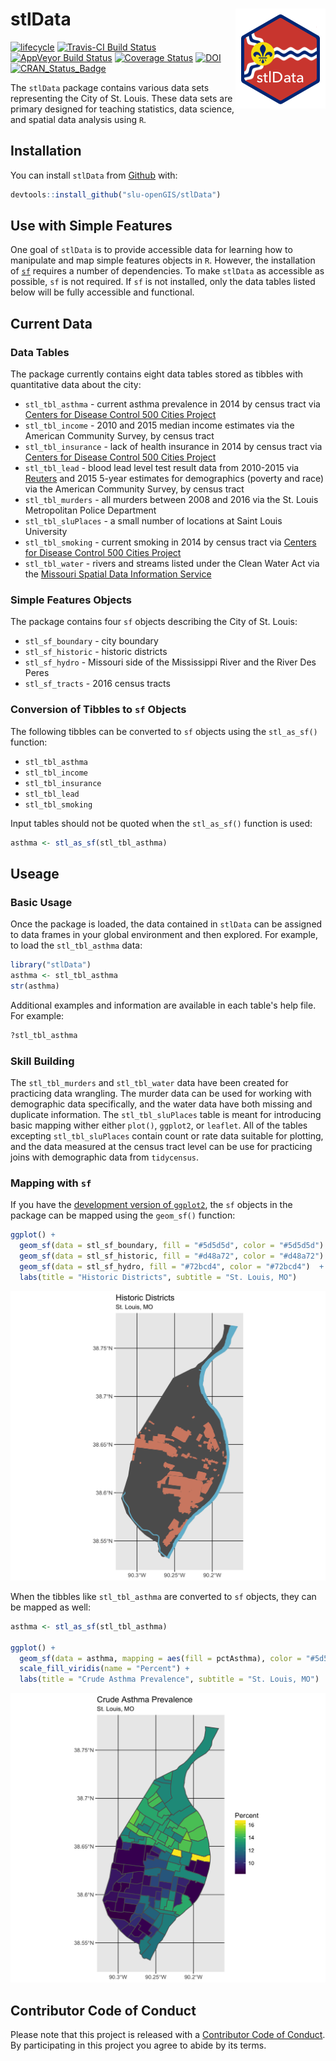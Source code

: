 
<!-- README.md is generated from README.Rmd. Please edit that file -->
stlData <img src="man/figures/logo.png" align="right" />
========================================================

[![lifecycle](https://img.shields.io/badge/lifecycle-maturing-blue.svg)](https://www.tidyverse.org/lifecycle/#maturing) [![Travis-CI Build Status](https://travis-ci.org/slu-openGIS/stlData.svg?branch=master)](https://travis-ci.org/slu-openGIS/stlData) [![AppVeyor Build Status](https://ci.appveyor.com/api/projects/status/github/slu-openGIS/stlData?branch=master&svg=true)](https://ci.appveyor.com/project/chris-prener/stlData) [![Coverage Status](https://img.shields.io/codecov/c/github/slu-openGIS/stlData/master.svg)](https://codecov.io/github/slu-openGIS/stlData?branch=master) [![DOI](https://zenodo.org/badge/85344799.svg)](https://zenodo.org/badge/latestdoi/85344799) [![CRAN\_Status\_Badge](http://www.r-pkg.org/badges/version/stlData)](https://cran.r-project.org/package=stlData)

The `stlData` package contains various data sets representing the City of St. Louis. These data sets are primary designed for teaching statistics, data science, and spatial data analysis using `R`.

Installation
------------

You can install `stlData` from [Github](https://github.com/chris-prener/stlData) with:

``` r
devtools::install_github("slu-openGIS/stlData")
```

Use with Simple Features
------------------------

One goal of `stlData` is to provide accessible data for learning how to manipulate and map simple features objects in `R`. However, the installation of [`sf`](https://r-spatial.github.io/sf/) requires a number of dependencies. To make `stlData` as accessible as possible, `sf` is not required. If `sf` is not installed, only the data tables listed below will be fully accessible and functional.

Current Data
------------

### Data Tables

The package currently contains eight data tables stored as tibbles with quantitative data about the city:

-   `stl_tbl_asthma` - current asthma prevalence in 2014 by census tract via [Centers for Disease Control 500 Cities Project](https://www.cdc.gov/500cities/)
-   `stl_tbl_income` - 2010 and 2015 median income estimates via the American Community Survey, by census tract
-   `stl_tbl_insurance` - lack of health insurance in 2014 by census tract via [Centers for Disease Control 500 Cities Project](https://www.cdc.gov/500cities/)
-   `stl_tbl_lead` - blood lead level test result data from 2010-2015 via [Reuters](http://www.reuters.com/investigates/special-report/usa-lead-testing/#interactive-lead) and 2015 5-year estimates for demographics (poverty and race) via the American Community Survey, by census tract
-   `stl_tbl_murders` - all murders between 2008 and 2016 via the St. Louis Metropolitan Police Department
-   `stl_tbl_sluPlaces` - a small number of locations at Saint Louis University
-   `stl_tbl_smoking` - current smoking in 2014 by census tract via [Centers for Disease Control 500 Cities Project](https://www.cdc.gov/500cities/)
-   `stl_tbl_water` - rivers and streams listed under the Clean Water Act via the [Missouri Spatial Data Information Service](http://msdis.missouri.edu)

### Simple Features Objects

The package contains four `sf` objects describing the City of St. Louis:

-   `stl_sf_boundary` - city boundary
-   `stl_sf_historic` - historic districts
-   `stl_sf_hydro` - Missouri side of the Mississippi River and the River Des Peres
-   `stl_sf_tracts` - 2016 census tracts

### Conversion of Tibbles to `sf` Objects

The following tibbles can be converted to `sf` objects using the `stl_as_sf()` function:

-   `stl_tbl_asthma`
-   `stl_tbl_income`
-   `stl_tbl_insurance`
-   `stl_tbl_lead`
-   `stl_tbl_smoking`

Input tables should not be quoted when the `stl_as_sf()` function is used:

``` r
asthma <- stl_as_sf(stl_tbl_asthma)
```

Useage
------

### Basic Usage

Once the package is loaded, the data contained in `stlData` can be assigned to data frames in your global environment and then explored. For example, to load the `stl_tbl_asthma` data:

``` r
library("stlData")
asthma <- stl_tbl_asthma
str(asthma)
```

Additional examples and information are available in each table's help file. For example:

``` r
?stl_tbl_asthma
```

### Skill Building

The `stl_tbl_murders` and `stl_tbl_water` data have been created for practicing data wrangling. The murder data can be used for working with demographic data specifically, and the water data have both missing and duplicate information. The `stl_tbl_sluPlaces` table is meant for introducing basic mapping wither either `plot()`, `ggplot2`, or `leaflet`. All of the tables excepting `stl_tbl_sluPlaces` contain count or rate data suitable for plotting, and the data measured at the census tract level can be use for practicing joins with demographic data from `tidycensus`.

### Mapping with `sf`

If you have the [development version of `ggplot2`](https://github.com/tidyverse/ggplot2), the `sf` objects in the package can be mapped using the `geom_sf()` function:

``` r
ggplot() +
  geom_sf(data = stl_sf_boundary, fill = "#5d5d5d", color = "#5d5d5d") +
  geom_sf(data = stl_sf_historic, fill = "#d48a72", color = "#d48a72") +
  geom_sf(data = stl_sf_hydro, fill = "#72bcd4", color = "#72bcd4")  +
  labs(title = "Historic Districts", subtitle = "St. Louis, MO")
```

![](man/figures/refMap.png)

When the tibbles like `stl_tbl_asthma` are converted to `sf` objects, they can be mapped as well:

``` r
asthma <- stl_as_sf(stl_tbl_asthma)

ggplot() +
  geom_sf(data = asthma, mapping = aes(fill = pctAsthma), color = "#5d5d5d") +
  scale_fill_viridis(name = "Percent") +
  labs(title = "Crude Asthma Prevalence", subtitle = "St. Louis, MO")
```

![](man/figures/asthmaMap.png)

Contributor Code of Conduct
---------------------------

Please note that this project is released with a [Contributor Code of Conduct](.github/CODE_OF_CONDUCT.md). By participating in this project you agree to abide by its terms.
